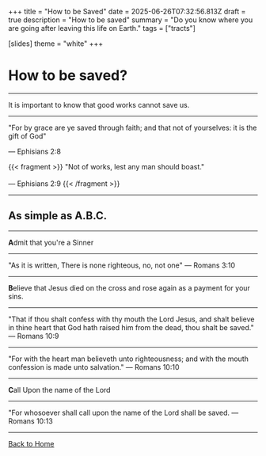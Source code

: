 +++
title = "How to be Saved"
date = 2025-06-26T07:32:56.813Z
draft = true
description = "How to be saved"
summary = "Do you know where you are going after leaving this life on Earth."
tags = ["tracts"]

[slides]
  theme = "white"
+++

# How to be saved?

---

It is important to know that good works cannot save us.

---

"For by grace are ye saved through faith; and that not of yourselves: it is the gift of God"

— Ephisians 2:8


{{< fragment >}}
"Not of works, lest any man should boast."  
<br/>
— Ephisians 2:9
{{< /fragment >}}

---

## As simple as A.B.C.

---

**A**dmit that you're a Sinner

---

"As it is written, There is none righteous, no, not one"
— Romans 3:10

---

**B**elieve that Jesus died on the cross and rose again as a payment for your sins.

---

"That if thou shalt confess with thy mouth the Lord Jesus, and shalt believe in thine heart that God hath raised him from the dead, thou shalt be saved."
— Romans 10:9

---

"For with the heart man believeth unto righteousness; and with the mouth confession is made unto salvation."
— Romans 10:10

---

**C**all Upon the name of the Lord

---
"For whosoever shall call upon the name of the Lord shall be saved.
— Romans 10:13



---

[Back to Home](/)